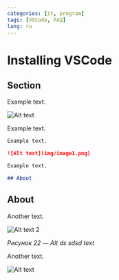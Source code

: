 ```yaml
---
categories: [it, program]
tags: [VSCode, FAQ]
lang: ru
---
```


# Installing VSCode

## Section

Example text.

![Alt text](img/image1.png)

Example text.

```markdown
Example text.

![Alt text](img/image1.png)

Example text.

## About
```

## About

Another text.

![Alt text 2](img/image2.png)

_Рисунок 22 — Alt ds sdsd text_

Another text.

![Alt text](img/image3.png)
